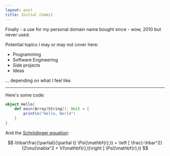 ```yaml
---
layout: post
title: Initial Commit
---
```


Finally - a use for my personal domain name bought since - wow, 2010 but never used.

Potential topics I may or may not cover here:

- Programming
- Software Engineering
- Side projects
- Ideas

... depending on what I feel like.


---

Here's some code:

```scala
object Hello{
    def main(Array[String]): Unit = {
        println("Hello, World")
    }
}
```

And the [Schrödinger equation](https://en.wikipedia.org/wiki/Schr%C3%B6dinger_equation):

$$ i\hbar\frac{\partial}{\partial t} \Psi(\mathbf{r},t) = \left [ \frac{-\hbar^2}{2\mu}\nabla^2 + V(\mathbf{r},t)\right ] \Psi(\mathbf{r},t) $$
